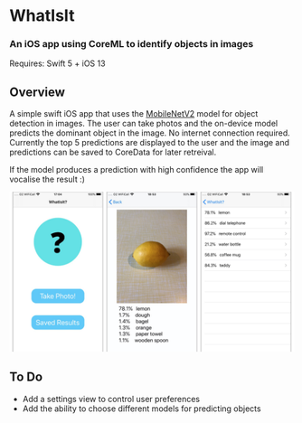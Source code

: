 #  WhatIsIt 
### An iOS app using CoreML to identify objects in images

Requires:
Swift 5 + iOS 13

## Overview
A simple swift iOS app that uses the [MobileNetV2](https://arxiv.org/abs/1801.04381) model for object detection in images. The user can take photos and the on-device model predicts the dominant object in the image. No internet connection required. Currently the top 5 predictions are displayed to the user and the image and predictions can be saved to CoreData for later retreival.

If the model produces a prediction with high confidence the app will vocalise the result :)

<p align="center"><img src="./screenshots.jpg" width="800"></p>

## To Do
- Add a settings view to control user preferences
- Add the ability to choose different models for predicting objects
